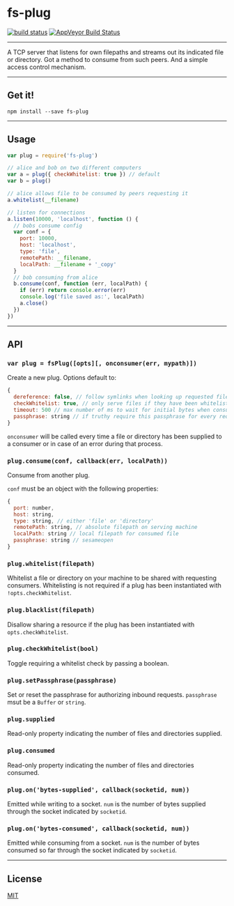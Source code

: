 # fs-plug

[![build status](http://img.shields.io/travis/chiefbiiko/fs-plug.svg?style=flat)](http://travis-ci.org/chiefbiiko/fs-plug) [![AppVeyor Build Status](https://ci.appveyor.com/api/projects/status/github/chiefbiiko/fs-plug?branch=master&svg=true)](https://ci.appveyor.com/project/chiefbiiko/fs-plug)

***

A TCP server that listens for own filepaths and streams out its indicated file or directory. Got a method to consume from such peers. And a simple access control mechanism.

***

## Get it!

```
npm install --save fs-plug
```

***

## Usage

``` js
var plug = require('fs-plug')

// alice and bob on two different computers
var a = plug({ checkWhitelist: true }) // default
var b = plug()

// alice allows file to be consumed by peers requesting it
a.whitelist(__filename)

// listen for connections
a.listen(10000, 'localhost', function () {
  // bobs consume config
  var conf = {
    port: 10000,
    host: 'localhost',
    type: 'file',
    remotePath: __filename,
    localPath: __filename + '_copy'
  }
  // bob consuming from alice
  b.consume(conf, function (err, localPath) {
    if (err) return console.error(err)
    console.log('file saved as:', localPath)
    a.close()
  })
})
```

***

## API

### `var plug = fsPlug([opts][, onconsumer(err, mypath)])`

Create a new plug. Options default to:

``` js
{
  dereference: false, // follow symlinks when looking up requested files?
  checkWhitelist: true, // only serve files if they have been whitelisted before?
  timeout: 500 // max number of ms to wait for initial bytes when consuming
  passphrase: string // if truthy require this passphrase for every request
}
```

`onconsumer` will be called every time a file or directory has been supplied to a consumer or in case of an error during that process.

### `plug.consume(conf, callback(err, localPath))`

Consume from another plug.

`conf` must be an object with the following properties:

``` js
{
  port: number,
  host: string,
  type: string, // either 'file' or 'directory'
  remotePath: string, // absolute filepath on serving machine
  localPath: string // local filepath for consumed file
  passphrase: string // sesameopen
}
```

### `plug.whitelist(filepath)`

Whitelist a file or directory on your machine to be shared with requesting consumers. Whitelisting is not required if a plug has been instantiated with `!opts.checkWhitelist`.

### `plug.blacklist(filepath)`

Disallow sharing a resource if the plug has been instantiated with `opts.checkWhitelist`.

### `plug.checkWhitelist(bool)`

Toggle requiring a whitelist check by passing a boolean.

### `plug.setPassphrase(passphrase)`

Set or reset the passphrase for authorizing inbound requests. `passphrase` msut be a `Buffer` or `string`.

### `plug.supplied`

Read-only property indicating the number of files and directories supplied.

### `plug.consumed`

Read-only property indicating the number of files and directories consumed.

### `plug.on('bytes-supplied', callback(socketid, num))`

Emitted while writing to a socket. `num` is the number of bytes supplied through the socket indicated by `socketid`.

### `plug.on('bytes-consumed', callback(socketid, num))`

Emitted while consuming from a socket. `num` is the number of bytes consumed so far through the socket indicated by `socketid`.

***

## License

[MIT](./license.md)
